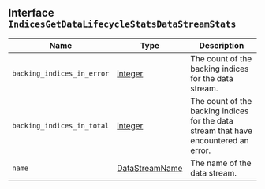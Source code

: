 ## Interface `IndicesGetDataLifecycleStatsDataStreamStats`

| Name | Type | Description |
| - | - | - |
| `backing_indices_in_error` | [integer](./integer.md) | The count of the backing indices for the data stream. |
| `backing_indices_in_total` | [integer](./integer.md) | The count of the backing indices for the data stream that have encountered an error. |
| `name` | [DataStreamName](./DataStreamName.md) | The name of the data stream. |
